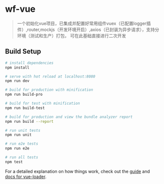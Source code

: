 # wf-vue

> 一个初始化vue项目，已集成并配置好常用组件vuex（已配置logger插件）,router,mockjs（开发环境开启）,axios（已封装为异步请求），支持分环境（测试和生产）打包，
> 可在此基础直接进行二次开发
## Build Setup

``` bash
# install dependencies
npm install

# serve with hot reload at localhost:8080
npm run dev

# build for production with minification
npm run build-pro

# build for test with minification
npm run build-test

# build for production and view the bundle analyzer report
npm run build --report

# run unit tests
npm run unit

# run e2e tests
npm run e2e

# run all tests
npm test
```

For a detailed explanation on how things work, check out the [guide](http://vuejs-templates.github.io/webpack/) and [docs for vue-loader](http://vuejs.github.io/vue-loader).
